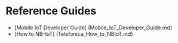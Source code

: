 
# Reference Guides

- [Mobile IoT Developer Guide] (Mobile_IoT_Developer_Guide.md)
- [How to NB-IoT] (Telefonica_How_to_NBIoT.md)